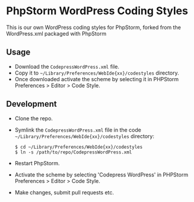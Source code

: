 PhpStorm WordPress Coding Styles
==========================================

This is our own WordPress coding styles for PhpStorm, forked from the WordPress.xml packaged with PhpStorm

## Usage

* Download the `CodepressWordPress.xml` file.
* Copy it to `~/Library/Preferences/WebIde{xx}/codestyles` directory.
* Once downloaded activate the scheme by selecting it in PHPStorm Preferences > Editor > Code Style.

## Development

* Clone the repo.
* Symlink the `CodepressWordPress.xml` file in the code `~/Library/Preferences/WebIde{xx}/codestyles` directory:

	```
	$ cd ~/Library/Preferences/WebIde{xx}/codestyles
	$ ln -s /path/to/repo/CodepressWordPress.xml
	```

* Restart PhpStorm.
* Activate the scheme by selecting 'Codepress WordPress' in PHPStorm Preferences > Editor > Code Style.
* Make changes, submit pull requests etc.